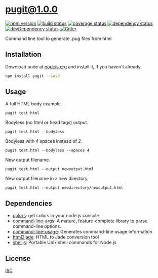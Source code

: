 # pugit@1.0.0
 [![npm version](https://badge.fury.io/js/pugit.svg)](https://npmjs.org/package/pugit)  [![build status](https://travis-ci.org/mavieth/pugit.svg)](https://travis-ci.org/mavieth/pugit)  [![coverage status](https://coveralls.io/repos/mavieth/pugit/badge.svg)](https://coveralls.io/github/mavieth/pugit)  [![dependency status](https://david-dm.org/mavieth/pugit.svg?theme=shields.io)](https://david-dm.org/mavieth/pugit)  [![devDependency status](https://david-dm.org/mavieth/pugit/dev-status.svg)](https://david-dm.org/mavieth/pugit#info=devDependencies)  [![Gitter](https://badges.gitter.im/mavieth/pugit.svg)](https://gitter.im/mavieth/pugit) 

Command line tool to generate .pug files from html


## Installation
Download node at [nodejs.org](http://nodejs.org) and install it, if you haven't already.

```sh
npm install pugit --save
```

## Usage

A full HTML body example.                   
```
pugit test.html
```

Bodyless (no html or head tags) output.                       
```
pugit test.html --bodyless
```

Bodyless with 4 spaces instead of 2.   
```
pugit test.html --bodyless --spaces 4
```

New output filename.                   
```
pugit test.html --output newoutput.html
```

New output filename in a new directory.                   
```
pugit test.html --output newdirectory/newoutput.html
```

## Dependencies

- [colors](https://github.com/Marak/colors.js): get colors in your node.js console
- [command-line-args](https://github.com/75lb/command-line-args): A mature, feature-complete library to parse command-line options.
- [command-line-usage](https://github.com/75lb/command-line-usage): Generates command-line usage information
- [html2jade](https://github.com/donpark/html2jade): HTML to Jade conversion tool
- [shelljs](https://github.com/shelljs/shelljs): Portable Unix shell commands for Node.js

## License
[ISC]()
